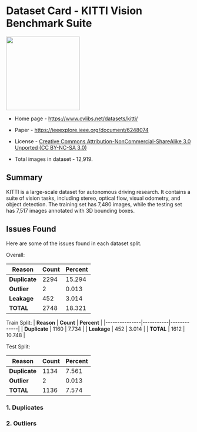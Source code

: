 # Dataset Card - KITTI Vision Benchmark Suite
<img src="https://www.cvlibs.net/datasets/kitti-360/images/banner_text.png" height="200" />

+ Home page - https://www.cvlibs.net/datasets/kitti/

+ Paper - https://ieeexplore.ieee.org/document/6248074

+ License - [Creative Commons Attribution-NonCommercial-ShareAlike 3.0 Unported (CC BY-NC-SA 3.0)](https://creativecommons.org/licenses/by-nc-sa/3.0/)

+ Total images in dataset - 12,919.

## Summary
KITTI is a large-scale dataset for autonomous driving research. It contains a suite of vision tasks, including stereo, optical flow, visual odometry, and object detection. The training set has 7,480 images, while the testing set has 7,517 images annotated with 3D bounding boxes.

## Issues Found
Here are some of the issues found in each dataset split.

Overall:

| **Reason**    | **Count** | **Percent** |
|---------------|-----------|-------------|
| **Duplicate** | 2294      | 15.294      |
| **Outlier**   | 2         | 0.013       |
| **Leakage**   | 452       | 3.014       |
| **TOTAL**     | 2748      | 18.321      |

Train Split:
| **Reason**    | **Count** | **Percent** |
|---------------|-----------|-------------|
| **Duplicate** | 1160      | 7.734       |
| **Leakage**   | 452       | 3.014       |
| **TOTAL**     | 1612      | 10.748      |

Test Split:

| **Reason**    | **Count** | **Percent** |
|---------------|-----------|-------------|
| **Duplicate** | 1134      | 7.561       |
| **Outlier**   | 2         | 0.013       |
| **TOTAL**     | 1136      | 7.574       |


### 1. Duplicates


### 2. Outliers
